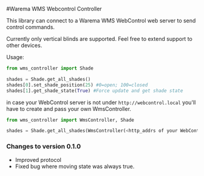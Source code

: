 #Warema WMS Webcontrol Controller

This library can connect to a Warema WMS WebControl web server to send control commands.

Currently only vertical blinds are supported. Feel free to extend support to other devices.

Usage:

```python
from wms_controller import Shade

shades = Shade.get_all_shades()
shades[0].set_shade_position(25) #0=open; 100=closed
shades[1].get_shade_state(True) #Force update and get shade state
```

in case your WebControl server is not under `http://webcontrol.local` you'll 
have to create and pass your own WmsController.

```python
from wms_controller import WmsController, Shade

shades = Shade.get_all_shades(WmsController(<http_addrs of your WebControl server>))
```

### Changes to version 0.1.0
- Improved protocol
- Fixed bug where moving state was always true.